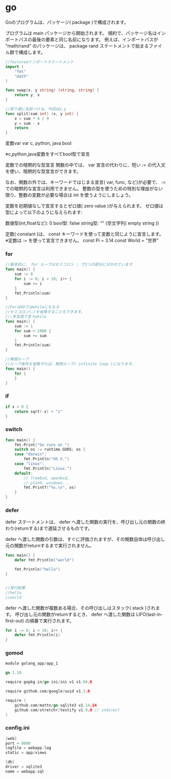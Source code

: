 # go

Goのプログラムは、パッケージ( package )で構成されます。

プログラムは main パッケージから開始されます。
規約で、パッケージ名はインポートパスの最後の要素と同じ名前になります。 例えば、インポートパスが "math/rand" のパッケージは、 package rand ステートメントで始まるファイル群で構成します。

```go
//factoredインポートステートメント
import (
	"fmt"
	"math"
)

```

```go
func swap(x, y string) (string, string) {
	return y, x
}

//戻り値に名前つける。今回はx,y
func split(sum int) (x, y int) {
	x = sum * 4 / 9
	y = sum - x
	return
}
```


変数var
var c, python, java bool

※c,python,java変数をすべてbool型で宣言

変数での暗黙的な型宣言
関数の中では、 var 宣言の代わりに、短い := の代入文を使い、暗黙的な型宣言ができます。

なお、関数の外では、キーワードではじまる宣言( var, func, など)が必要で、 := での暗黙的な宣言は利用できません。
整数の型を使うための特別な理由がない限り、整数の変数が必要な場合は int を使うようにしましょう。

変数を初期値なしで宣言するとゼロ値( zero value )が与えられます。
ゼロ値は型によって以下のように与えられます:

数値型(int,floatなど): 0
bool型: false
string型: "" (空文字列( empty string ))

定数( constant )は、 const キーワードを使って変数と同じように宣言します。
※定数は := を使って宣言できません。
const Pi = 3.14
const World = "世界"


### for

```go
//基本的に、 for ループはセミコロン ; で3つの部分に分かれています
func main() {
	sum := 0
	for i := 0; i < 10; i++ {
		sum += i
	}
	fmt.Println(sum)
}

//ForはGOではwhileにもなる
//セミコロン(;)を省略することもできます。
//↓多言語で言うwhile
func main() {
	sum := 1
	for sum < 1000 {
		sum += sum
	}
	fmt.Println(sum)
}

//無限ループ
//ループ条件を省略すれば、無限ループ( infinite loop )になります。
func main() {
	for {
	}
}
```

### if
```go
if x < 0 {
	return sqrt(-x) + "i"
}
```
### switch
```go
func main() {
	fmt.Print("Go runs on ")
	switch os := runtime.GOOS; os {
	case "darwin":
		fmt.Println("OS X.")
	case "linux":
		fmt.Println("Linux.")
	default:
		// freebsd, openbsd,
		// plan9, windows...
		fmt.Printf("%s.\n", os)
	}
}
```
### defer
defer ステートメントは、 defer へ渡した関数の実行を、呼び出し元の関数の終わり(returnする)まで遅延させるものです。

defer へ渡した関数の引数は、すぐに評価されますが、その関数自体は呼び出し元の関数がreturnするまで実行されません。

```go
func main() {
	defer fmt.Println("world")

	fmt.Println("hello")
}


//実行結果
//hello
//world
```

defer へ渡した関数が複数ある場合、その呼び出しはスタック( stack )されます。 呼び出し元の関数がreturnするとき、 defer へ渡した関数は LIFO(last-in-first-out) の順番で実行されます。
```go
for i := 0; i < 10; i++ {
	defer fmt.Println(i)
}
```

### gomod
```go
module golang_app/app_1

go 1.18

require gopkg.in/go-ini/ini.v1 v1.66.6

require github.com/google/uuid v1.3.0

require (
	github.com/mattn/go-sqlite3 v1.14.14
	github.com/stretchr/testify v1.8.0 // indirect
)
```


### config.ini
```go
[web]
port = 8080
logfile = webapp.log
static = app/views

[db]
driver = sqlite3
name = webapp.sql
```
